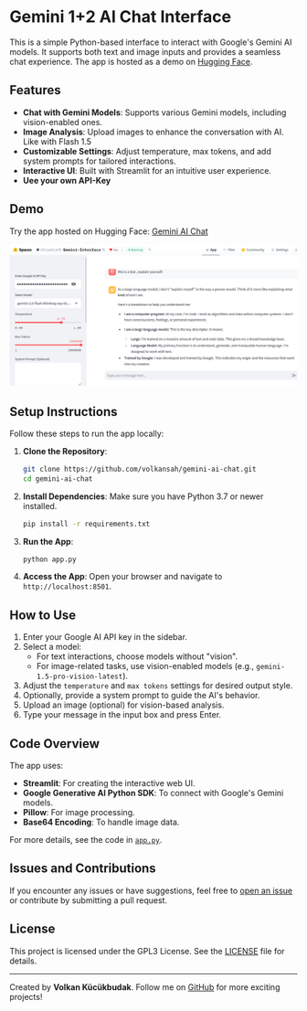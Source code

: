
# Gemini 1+2  AI Chat Interface

This is a simple Python-based interface to interact with Google's Gemini AI models. It supports both text and image inputs and provides a seamless chat experience. The app is hosted as a demo on [Hugging Face](https://huggingface.co/).

## Features

- **Chat with Gemini Models**: Supports various Gemini models, including vision-enabled ones.
- **Image Analysis**: Upload images to enhance the conversation with AI. Like with Flash 1.5
- **Customizable Settings**: Adjust temperature, max tokens, and add system prompts for tailored interactions.
- **Interactive UI**: Built with Streamlit for an intuitive user experience.
- **Uee your own API-Key**

## Demo

Try the app hosted on Hugging Face: [Gemini AI Chat](https://huggingface.co/spaces/AiCodeCarft/Gemini-Interface)

![Gemini AI Caht Interface](gemini.png)

## Setup Instructions

Follow these steps to run the app locally:

1. **Clone the Repository**:
    ```bash
    git clone https://github.com/volkansah/gemini-ai-chat.git
    cd gemini-ai-chat
    ```

2. **Install Dependencies**:
    Make sure you have Python 3.7 or newer installed.
    ```bash
    pip install -r requirements.txt
    ```

3. **Run the App**:
    ```bash
    python app.py
    ```

4. **Access the App**:
    Open your browser and navigate to `http://localhost:8501`.

## How to Use

1. Enter your Google AI API key in the sidebar.
2. Select a model:
    - For text interactions, choose models without "vision".
    - For image-related tasks, use vision-enabled models (e.g., `gemini-1.5-pro-vision-latest`).
3. Adjust the `temperature` and `max tokens` settings for desired output style.
4. Optionally, provide a system prompt to guide the AI's behavior.
5. Upload an image (optional) for vision-based analysis.
6. Type your message in the input box and press Enter.

## Code Overview

The app uses:
- **Streamlit**: For creating the interactive web UI.
- **Google Generative AI Python SDK**: To connect with Google's Gemini models.
- **Pillow**: For image processing.
- **Base64 Encoding**: To handle image data.

For more details, see the code in [`app.py`](app.py).

## Issues and Contributions

If you encounter any issues or have suggestions, feel free to [open an issue](https://github.com/volkansah/gemini-ai-chat/issues) or contribute by submitting a pull request.

## License

This project is licensed under the GPL3 License. See the [LICENSE](LICENSE) file for details.

---

Created by **Volkan Kücükbudak**. Follow me on [GitHub](https://github.com/volkansah) for more exciting projects!

